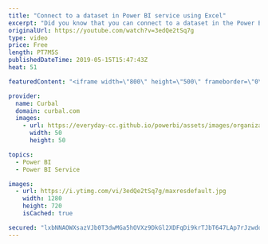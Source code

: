 ```yaml
---
title: "Connect to a dataset in Power BI service using Excel"
excerpt: "Did you know that you can connect to a dataset in the Power BI service using Excel as you do today with Power BI Desktop? No? Then watch this video, it is going to blow you away!!   #powerbi #excel #curbal  Here are the links you need to get this started!! https://docs.microsoft.com/en-us/power-bi/publisher-for-excel"
originalUrl: https://youtube.com/watch?v=3edQe2tSq7g
type: video
price: Free
length: PT7M5S
publishedDateTime: 2019-05-15T15:47:43Z
heat: 51

featuredContent: "<iframe width=\"800\" height=\"500\" frameborder=\"0\" src=\"https://www.youtube.com/embed/3edQe2tSq7g\" allow=\"accelerometer; autoplay; encrypted-media; gyroscope; picture-in-picture\" allowfullscreen></iframe>"

provider:
  name: Curbal
  domain: curbal.com
  images:
    - url: https://everyday-cc.github.io/powerbi/assets/images/organizations/curbal.com-50x50.jpg
      width: 50
      height: 50

topics:
  - Power BI
  - Power BI Service

images:
  - url: https://i.ytimg.com/vi/3edQe2tSq7g/maxresdefault.jpg
    width: 1280
    height: 720
    isCached: true

secured: "lxbNNAOWXsazVJb0T3dwMGa5hOVXz9DkGl2XDFqDi9krTJbT647LAp7rJzwdoAAKX5N1LsrN2TmCwnZpM77LPUy6ofNpQEQR2/X5h/PUtElT1Y0wa8g3m7LQtwdxApkRzsK3uEQ10vYEvKwVo7AiIxKUhtpb4EJ4iJTpWU6YQLMb5ZduAigRge5AnYY4N8sDjm5f3VN/3qbwvcOC+JOL0fq2S/PopWq397LNp0E5Q4EDOxYaZ7suZKR1C1blurxYSmTD2pgkFqKseL46gDwZ8O/90BmQTqPSmNoTGu55/kxhsJAVwoP01gzDbCja/EAANshraDeqpEExPBRjWKmZZ5x/EljcukHoZvw6X9CST1AsxWbDmoA3PNZIyglLeIeT+WXwKf49C5dNJ3+kve5tF4GKScNc9L8yXziOBwzHidM=;ljPpS0AOpBsMAyAGJAQjqg=="
---
```


